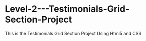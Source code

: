 # Level-2---Testimonials-Grid-Section-Project
This is the Testimonials Grid Section Project Using Html5 and CSS
